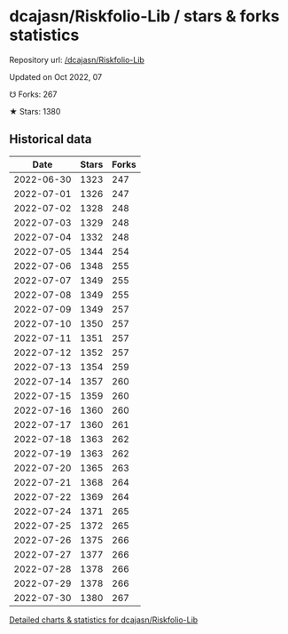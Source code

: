 # dcajasn/Riskfolio-Lib / stars & forks statistics

Repository url: [/dcajasn/Riskfolio-Lib](https://github.com/dcajasn/Riskfolio-Lib)

Updated on Oct 2022, 07

☋ Forks: 267

★ Stars: 1380

## Historical data
| Date | Stars | Forks |
|------|-------|-------|
| 2022-06-30 | 1323 | 247 | 
| 2022-07-01 | 1326 | 247 | 
| 2022-07-02 | 1328 | 248 | 
| 2022-07-03 | 1329 | 248 | 
| 2022-07-04 | 1332 | 248 | 
| 2022-07-05 | 1344 | 254 | 
| 2022-07-06 | 1348 | 255 | 
| 2022-07-07 | 1349 | 255 | 
| 2022-07-08 | 1349 | 255 | 
| 2022-07-09 | 1349 | 257 | 
| 2022-07-10 | 1350 | 257 | 
| 2022-07-11 | 1351 | 257 | 
| 2022-07-12 | 1352 | 257 | 
| 2022-07-13 | 1354 | 259 | 
| 2022-07-14 | 1357 | 260 | 
| 2022-07-15 | 1359 | 260 | 
| 2022-07-16 | 1360 | 260 | 
| 2022-07-17 | 1360 | 261 | 
| 2022-07-18 | 1363 | 262 | 
| 2022-07-19 | 1363 | 262 | 
| 2022-07-20 | 1365 | 263 | 
| 2022-07-21 | 1368 | 264 | 
| 2022-07-22 | 1369 | 264 | 
| 2022-07-24 | 1371 | 265 | 
| 2022-07-25 | 1372 | 265 | 
| 2022-07-26 | 1375 | 266 | 
| 2022-07-27 | 1377 | 266 | 
| 2022-07-28 | 1378 | 266 | 
| 2022-07-29 | 1378 | 266 | 
| 2022-07-30 | 1380 | 267 | 


[Detailed charts & statistics for dcajasn/Riskfolio-Lib](https://reviewgithub.com/rep/dcajasn/Riskfolio-Lib)
